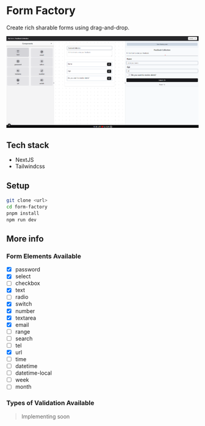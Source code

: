 # Form Factory

Create rich sharable forms using drag-and-drop.

![mockup](/resources/home-page.png)

## Tech stack

- NextJS
- Tailwindcss

## Setup

```bash
git clone <url>
cd form-factory
pnpm install
npm run dev
```

## More info

### Form Elements Available

- [x] password
- [x] select
- [ ] checkbox
- [x] text
- [ ] radio
- [x] switch
- [x] number
- [x] textarea
- [x] email
- [ ] range
- [ ] search
- [ ] tel
- [x] url
- [ ] time
- [ ] datetime
- [ ] datetime-local
- [ ] week
- [ ] month

### Types of Validation Available

> Implementing soon
